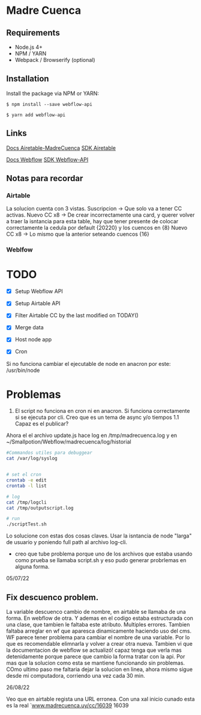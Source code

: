 # Madre Cuenca

## Requirements

* Node.js 4+
* NPM / YARN
* Webpack / Browserify (optional)

## Installation

Install the package via NPM or YARN:

```shell
$ npm install --save webflow-api

$ yarn add webflow-api
```

## Links

[Docs Airetable-MadreCuenca](https://airtable.com/appwF7020jRFGCAly/api/docs#javascript/introduction)
[SDK Airetable](https://github.com/Airtable/airtable.js)

[Docs Webflow](https://developers.webflow.com/)
[SDK Webflow-API](https://github.com/webflow/js-webflow-api/issues)


## Notas para recordar

### Airtable
La solucion cuenta con 3 vistas.
Suscripcion -> Que solo va a tener CC activas.
Nuevo CC x8 -> De crear incorrectamente una card, y querer volver a traer la isntancia para esta table, hay que tener presente de colocar correctamente la cedula por default {20220} y los cuencos en {8}
 Nuevo CC x8 -> Lo mismo que la anterior seteando cuencos {16}


### Weblfow




# TODO

- [x] Setup Webflow API
- [x] Setup Airtable API
- [x] Filter Airtable CC by the last modified on TODAY()
- [x] Merge data
- [x] Host node     app
- [x] Cron 


Si no funciona cambiar el ejecutable de node en anacron por este:
/usr/bin/node


# Problemas

1. El script no funciona en cron ni en anacron. Si funciona correctamente si se ejecuta por cli. Creo que es un tema de async y/o tiempos
1.1 Capaz es el publicar?

Ahora el el archivo update.js hace log en /tmp/madrecuenca.log y en ~/Smallpotion/Webflow/madrecuenca/log/historial



```bash
#Commandos utiles para debuggear
cat /var/log/syslog


# set el cron
crontab -e edit
crontab -l list

# log
cat /tmp/logcli
cat /tmp/outputscript.log

# run
./scriptTest.sh
```


Lo solucione con estas dos cosas claves.
Usar la isntancia de node "larga" de usuario y poniendo full path al archivo log-cli.
- creo que tube problema porque uno de los archivos que estaba usando como prueba se llamaba script.sh y eso pudo generar probrlemas en alguna forma. 


05/07/22
## Fix descuenco problem.
La variable descuenco cambio de nombre, en airtable se llamaba de una forma. En webflow de otra. Y ademas en el codigo estaba estructurada con una clase, que tambien le faltaba este atributo.
Multiples errores. Tambien faltaba arreglar en wf que aparesca dinamicamente haciendo uso del cms.
WF parece tener problema para cambiar el nombre de una variable. Por lo que es recomendable elimnarla y volver a crear otra nueva.
Tambien vi que la documentacion de webflow se actualizó! capaz tenga que verla mas detenidamente porque parece que cambio la forma tratar con la api. Por mas que la solucion como esta se mantiene funcionando sin problemas.
COmo ultimo paso me faltaria dejar la solucion en linea, ahora mismo sigue desde mi computadora, corriendo una vez cada 30 min.


26/08/22

Veo que en airtable regista una URL erronea. Con una xal inicio 
cunado esta es la real `www.madrecuenca.uy/cc/16039
16039

